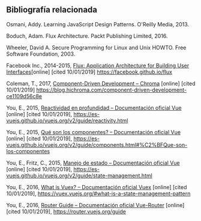 ## Bibliografía relacionada
	
Osmani, Addy. Learning JavaScript Design Patterns. O'Reilly Media, 2013.

Boduch, Adam. Flux Architecture. Packt Publishing Limited, 2016.

Wheeler, David A. Secure Programming for Linux and Unix HOWTO. Free Software Foundation, 2003.

Facebook Inc., 2014-2015, [Flux: Application Architecture for Building User Interfaces](https://facebook.github.io/flux/)[online] [cited 10/01/2019] <https://facebook.github.io/flux>

Coleman, T., 2017, [Component-Driven Development – Chroma](https://blog.hichroma.com/component-driven-development-ce1109d56c8e) [online] [cited 10/01/2019] <https://blog.hichroma.com/component-driven-development-ce1109d56c8e>

You, E., 2015, [Reactividad en profundidad – Documentación oficial Vue](https://es-vuejs.github.io/vuejs.org/v2/guide/reactivity.html) [online] [cited 10/01/2019], <https://es-vuejs.github.io/vuejs.org/v2/guide/reactivity.html>

You, E., 2015, [Qué son los componentes? – Documentación oficial Vue](https://es-vuejs.github.io/vuejs.org/v2/guide/components.html#%C2%BFQue-son-los-componentes) [online] [cited 10/01/2019], <https://es-vuejs.github.io/vuejs.org/v2/guide/components.html#%C2%BFQue-son-los-componentes>

You, E., Fritz, C., 2015, [Manejo de estado – Documentación oficial Vue](https://es-vuejs.github.io/vuejs.org/v2/guide/state-management.html) [online] [cited 10/01/2019], <https://es-vuejs.github.io/vuejs.org/v2/guide/state-management.html>

You, E., 2016, [What is Vuex? – Documentación oficial Vuex](https://vuex.vuejs.org/#what-is-a-state-management-pattern) [online] [cited 10/01/2019], <https://vuex.vuejs.org/#what-is-a-state-management-pattern>

You, E., 2016, [Router Guide – Documentación oficial Vue-Router](https://router.vuejs.org/guide/#html) [online] [cited 10/01/2019], <https://router.vuejs.org/guide>